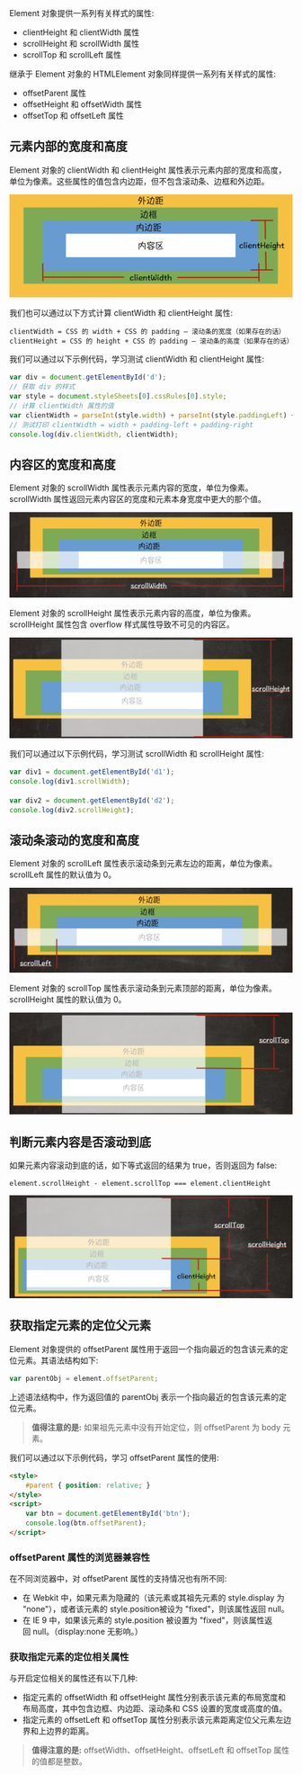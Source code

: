 Element 对象提供一系列有关样式的属性:

- clientHeight 和 clientWidth 属性
- scrollHeight 和 scrollWidth 属性
- scrollTop 和 scrollLeft 属性

继承于 Element 对象的 HTMLElement 对象同样提供一系列有关样式的属性:

- offsetParent 属性
- offsetHeight 和 offsetWidth 属性
- offsetTop 和 offsetLeft 属性

## 元素内部的宽度和高度

Element 对象的 clientWidth 和 clientHeight 属性表示元素内部的宽度和高度，单位为像素。这些属性的值包含内边距，但不包含滚动条、边框和外边距。

![](img/11.png)

我们也可以通过以下方式计算 clientWidth 和 clientHeight 属性:

```
clientWidth = CSS 的 width + CSS 的 padding – 滚动条的宽度（如果存在的话）
clientHeight = CSS 的 height + CSS 的 padding – 滚动条的高度（如果存在的话）
```

我们可以通过以下示例代码，学习测试 clientWidth 和 clientHeight 属性:

```javascript
var div = document.getElementById('d');
// 获取 div 的样式
var style = document.styleSheets[0].cssRules[0].style;
// 计算 clientWidth 属性的值
var clientWidth = parseInt(style.width) + parseInt(style.paddingLeft) + parseInt(style.paddingRight);
// 测试打印 clientWidth = width + padding-left + padding-right
console.log(div.clientWidth, clientWidth);
```

## 内容区的宽度和高度

Element 对象的 scrollWidth 属性表示元素内容的宽度，单位为像素。 scrollWidth 属性返回元素内容区的宽度和元素本身宽度中更大的那个值。

![](img/12.png)

Element 对象的 scrollHeight 属性表示元素内容的高度，单位为像素。scrollHeight 属性包含 overflow 样式属性导致不可见的内容区。

![](img/13.png)

我们可以通过以下示例代码，学习测试 scrollWidth 和 scrollHeight 属性:

```javascript
var div1 = document.getElementById('d1');
console.log(div1.scrollWidth);

var div2 = document.getElementById('d2');
console.log(div2.scrollHeight);
```

## 滚动条滚动的宽度和高度

Element 对象的 scrollLeft 属性表示滚动条到元素左边的距离，单位为像素。scrollLeft 属性的默认值为 0。

![](img/14.png)

Element 对象的 scrollTop 属性表示滚动条到元素顶部的距离，单位为像素。scrollHeight 属性的默认值为 0。

![](img/15.png)

## 判断元素内容是否滚动到底

如果元素内容滚动到底的话，如下等式返回的结果为 true，否则返回为 false:

```
element.scrollHeight - element.scrollTop === element.clientHeight
```

![](img/16.png)

## 获取指定元素的定位父元素

Element 对象提供的 offsetParent 属性用于返回一个指向最近的包含该元素的定位元素。其语法结构如下:

```javascript
var parentObj = element.offsetParent;
```

上述语法结构中，作为返回值的 parentObj 表示一个指向最近的包含该元素的定位元素。

> **值得注意的是:** 如果祖先元素中没有开始定位，则 offsetParent 为 body 元素。

我们可以通过以下示例代码，学习 offsetParent 属性的使用:

```html
<style>
    #parent { position: relative; }
</style>
<script>
    var btn = document.getElementById('btn');
    console.log(btn.offsetParent);
</script>
```

### offsetParent 属性的浏览器兼容性

在不同浏览器中，对 offsetParent 属性的支持情况也有所不同:

- 在 Webkit 中，如果元素为隐藏的（该元素或其祖先元素的 style.display 为 "none"），或者该元素的 style.position被设为 "fixed"，则该属性返回 null。
- 在 IE 9 中，如果该元素的 style.position 被设置为 "fixed"，则该属性返回 null。（display:none 无影响。）

### 获取指定元素的定位相关属性

与开启定位相关的属性还有以下几种:

- 指定元素的 offsetWidth 和 offsetHeight 属性分别表示该元素的布局宽度和布局高度，其中包含边框、内边距、滚动条和 CSS 设置的宽度或高度的值。
- 指定元素的 offsetLeft 和 offsetTop 属性分别表示该元素距离定位父元素左边界和上边界的距离。

> **值得注意的是:** offsetWidth、offsetHeight、offsetLeft 和 offsetTop 属性的值都是整数。